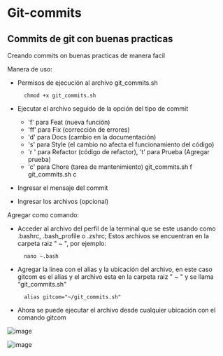 # Git-commits

## Commits de git con buenas practicas

Creando commits on buenas practicas de manera facil

Manera de uso:

- Permisos de ejecución al archivo git_commits.sh
  
        chmod +x git_commits.sh
  
- Ejecutar el archivo seguido de la opción del tipo de commit
  - 'f' para Feat (nueva función)
  - 'ff' para Fix (corrección de errores)
  - 'd' para Docs (cambio en la documentación)
  - 's' para Style (el cambio no afecta el funcionamiento del código)
  - 'r ' para Refactor (código de refactor), 't' para Prueba (Agregar prueba)
  - 'c' para Chore (tarea de mantenimiento)
    git_commits.sh f
    git_commits.sh c
- Ingresar el mensaje del commit
- Ingresar los archivos (opcional)

Agregar como comando:
- Acceder al archivo del perfil de la terminal que se este usando como .bashrc, .bash_profile o .zshrc; Estos archivos se encuentran en la carpeta raiz " ~ ", por ejemplo:
  
        nano ~.bash
  
- Agregar la linea con el alias y la ubicación del archivo, en este caso gitcom es el alias y el archivo esta en la carpeta raiz " ~ " y se llama  "git_commits.sh"
  
        alias gitcom="~/git_commits.sh"
  
- Ahora se puede ejecutar el archivo desde cualquier ubicación con el comando gitcom

![image](https://github.com/SevenDogsNTwoCats/Git-commits/assets/78670212/2a6b11c8-706f-4a17-a10f-12963886224b)

![image](https://github.com/SevenDogsNTwoCats/Git-commits/assets/78670212/8680c2f5-9030-4b97-bf81-dfea4aa7cd89)




